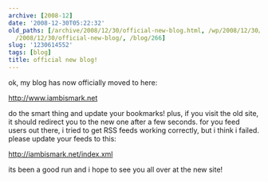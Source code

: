 ```yaml
---
archive: [2008-12]
date: '2008-12-30T05:22:32'
old_paths: [/archive/2008/12/30/official-new-blog.html, /wp/2008/12/30/official-new-blog/,
  /2008/12/30/official-new-blog/, /blog/266]
slug: '1230614552'
tags: [blog]
title: official new blog!
---
```


ok, my blog has now officially moved to here:

http://www.iambismark.net

do the smart thing and update your bookmarks! plus, if you visit the old
site, it should redirect you to the new one after a few seconds. for you
feed users out there, i tried to get RSS feeds working correctly, but
i think i failed. please update your feeds to this:

http://iambismark.net/index.xml

its been a good run and i hope to see you all over at the new site!


